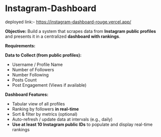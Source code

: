 # Instagram-Dashboard
deployed link:- https://instagram-dashboard-rouge.vercel.app/

**Objective:** Build a system that scrapes data from **Instagram public profiles** and presents it in a centralized **dashboard with rankings**.

**Requirements:**

**Data to Collect (from public profiles):**

- Username / Profile Name
- Number of Followers
- Number Following
- Posts Count
- Post Engagement (Views if available)

**Dashboard Features:**

- Tabular view of all profiles
- Ranking by followers **in real-time**
- Sort & filter by metrics (optional)
- Auto-refresh / update data at intervals (e.g., daily)
- **Use at least 10 Instagram public IDs** to populate and display real-time rankings
